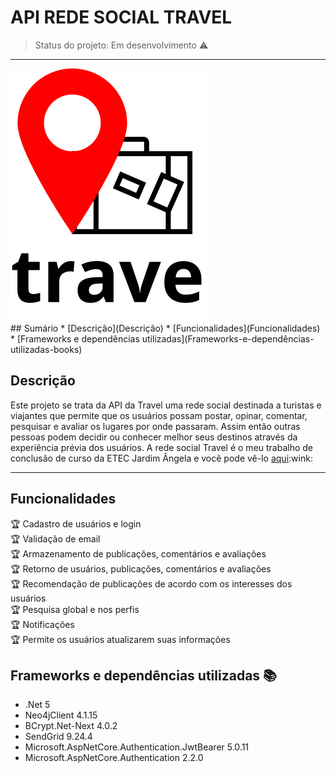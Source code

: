 # API REDE SOCIAL TRAVEL
> Status do projeto: Em desenvolvimento :warning: <br/>
<hr/>

<div style="widht: 100%; heigth: 200px; backgroud-color:#0AFBC1; align-items: center;">
<img src="https://github.com/F4YA/Travel-API/blob/main/img/Logo.svg">
</div>
## Sumário 
  * [Descrição](Descrição)
  * [Funcionalidades](Funcionalidades)
  * [Frameworks e dependências utilizadas](Frameworks-e-dependências-utilizadas-books)

## Descrição
<p>Este projeto se trata da API da Travel uma rede social destinada a turistas e viajantes que permite que os usuários possam postar, opinar, comentar, pesquisar e avaliar os lugares por onde passaram. Assim então outras pessoas podem decidir ou conhecer melhor seus destinos através da experiência prévia dos usuários. A rede social Travel é o meu trabalho de conclusão de curso da ETEC Jardim Ângela e você pode vê-lo <a href="https://drive.google.com/file/d/1WWoiCETLl5V6BfYYRFzUmw_dvUe9A9UA/view?usp=sharing">aqui</a>:wink:</p>
<hr/>

## Funcionalidades

:trophy: Cadastro de usuários e login <br/>
:trophy: Validação de email <br/>
:trophy: Armazenamento de publicações, comentários e avaliações <br/>
:trophy: Retorno de usuários, publicações, comentários e avaliações <br/>
:trophy: Recomendação de publicações de acordo com os interesses dos usuários <br/>
:trophy: Pesquisa global e nos perfis <br/>
:trophy: Notificações <br/>
:trophy: Permite os usuários atualizarem suas informações <br/>

## Frameworks e dependências utilizadas :books:

- .Net 5
- Neo4jClient 4.1.15
- BCrypt.Net-Next 4.0.2
- SendGrid 9.24.4
- Microsoft.AspNetCore.Authentication.JwtBearer 5.0.11
- Microsoft.AspNetCore.Authentication 2.2.0
